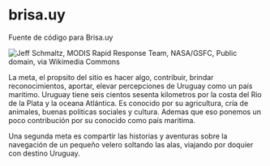 # brisa.uy

Fuente de código para Brisa.uy

![Jeff Schmaltz, MODIS Rapid Response Team, NASA/GSFC, Public domain, via Wikimedia Commons](https://upload.wikimedia.org/wikipedia/commons/a/ac/Uruguay_T2.png)

La meta, el propsito del sitio es hacer algo, contribuir,
brindar reconocimientos, aportar, elevar percepciones de Uruguay
como un país maritimo. Uruguay tiene seis cientos sesenta kilometros
por la costa del Rio de la Plata y la oceana Atlántica. Es conocido
por su agricultura, cría de animales, buenas politicas sociales y cultura.
Ademas que eso ponemos un poco contribución por su conocido como país maritima.

Una segunda meta es compartir las historias y aventuras sobre
la navegación de un pequeño
velero soltando las alas, viajando por doquier con destino Uruguay.
